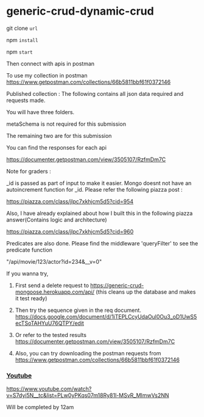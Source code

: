 # generic-crud-dynamic-crud

git clone `url`

npm `install` 

npm `start`

Then connect  with apis in postman

To use my collection in postman
https://www.getpostman.com/collections/66b5811bbf61f0372146


Published collection : 
The following contains all json data required  and requests made.

You will have three folders. 

metaSchema is not required for this submission

The remaining two are for this submission

You can find the responses for each api 

https://documenter.getpostman.com/view/3505107/RzfmDm7C




Note for graders : 

_id is passed as part of input to make it easier. Mongo doesnt not have an autoincrement function for _id.
Please refer the following piazza post : 

https://piazza.com/class/jlpc7xkhjcm5d5?cid=954


Also, I have already explained about how I built this in the following piazza answer(Contains logic and architecture)

https://piazza.com/class/jlpc7xkhjcm5d5?cid=960

Predicates are also done. Please find the middleware 'queryFilter' to see the predicate function

"/api/movie/123/actor?id=234&__v=0"

If you wanna try,

1. First send a delete request to  https://generic-crud-mongoose.herokuapp.com/api/
(this cleans up the database and makes it test ready)
2. Then try the sequence given in the req document. https://docs.google.com/document/d/1iTEPLCcyUdaOul0Ou3_oD1UwS5ecTSoTAHYuU76QTPY/edit
3. Or refer to the tested results 
https://documenter.getpostman.com/view/3505107/RzfmDm7C

4. Also, you can try downloading the postman requests from 
https://www.getpostman.com/collections/66b5811bbf61f0372146


### [Youtube](www.youtube.com) ### 

https://www.youtube.com/watch?v=S7dyi5N__tc&list=PLw0yPKqs07m18Ry81l-MSvR_MImwVs2NN

Will be completed by 12am

